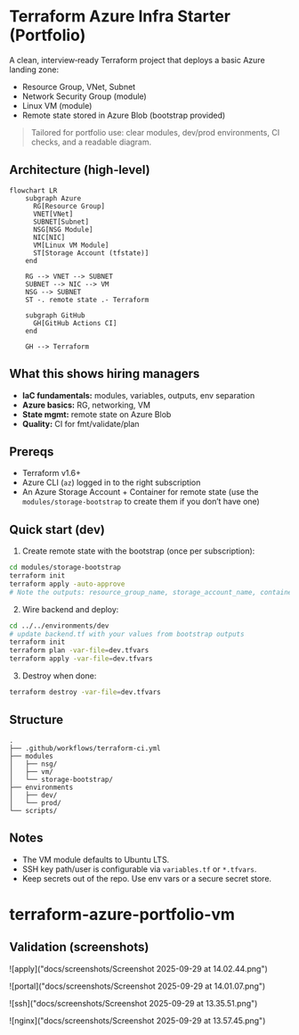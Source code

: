 # Terraform Azure Infra Starter (Portfolio)

A clean, interview‑ready Terraform project that deploys a basic Azure landing zone:
- Resource Group, VNet, Subnet
- Network Security Group (module)
- Linux VM (module)
- Remote state stored in Azure Blob (bootstrap provided)

> Tailored for portfolio use: clear modules, dev/prod environments, CI checks, and a readable diagram.

## Architecture (high‑level)

```mermaid
flowchart LR
    subgraph Azure
      RG[Resource Group]
      VNET[VNet]
      SUBNET[Subnet]
      NSG[NSG Module]
      NIC[NIC]
      VM[Linux VM Module]
      ST[Storage Account (tfstate)]
    end

    RG --> VNET --> SUBNET
    SUBNET --> NIC --> VM
    NSG --> SUBNET
    ST -. remote state .- Terraform

    subgraph GitHub
      GH[GitHub Actions CI]
    end

    GH --> Terraform
```

## What this shows hiring managers
- **IaC fundamentals:** modules, variables, outputs, env separation
- **Azure basics:** RG, networking, VM
- **State mgmt:** remote state on Azure Blob
- **Quality:** CI for fmt/validate/plan

## Prereqs
- Terraform v1.6+
- Azure CLI (`az`) logged in to the right subscription
- An Azure Storage Account + Container for remote state (use the `modules/storage-bootstrap` to create them if you don’t have one)

## Quick start (dev)
1) Create remote state with the bootstrap (once per subscription):
```bash
cd modules/storage-bootstrap
terraform init
terraform apply -auto-approve
# Note the outputs: resource_group_name, storage_account_name, container_name
```

2) Wire backend and deploy:
```bash
cd ../../environments/dev
# update backend.tf with your values from bootstrap outputs
terraform init
terraform plan -var-file=dev.tfvars
terraform apply -var-file=dev.tfvars
```

3) Destroy when done:
```bash
terraform destroy -var-file=dev.tfvars
```

## Structure
```
.
├── .github/workflows/terraform-ci.yml
├── modules
│   ├── nsg/
│   ├── vm/
│   └── storage-bootstrap/
├── environments
│   ├── dev/
│   └── prod/
└── scripts/
```

## Notes
- The VM module defaults to Ubuntu LTS.
- SSH key path/user is configurable via `variables.tf` or `*.tfvars`.
- Keep secrets out of the repo. Use env vars or a secure secret store.
# terraform-azure-portfolio-vm

## Validation (screenshots)

![apply]("docs/screenshots/Screenshot 2025-09-29 at 14.02.44.png")

![portal]("docs/screenshots/Screenshot 2025-09-29 at 14.01.07.png")

![ssh]("docs/screenshots/Screenshot 2025-09-29 at 13.35.51.png")

![nginx]("docs/screenshots/Screenshot 2025-09-29 at 13.57.45.png")

